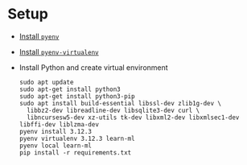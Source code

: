 # Setup

- [Install `pyenv`](https://github.com/pyenv/pyenv?tab=readme-ov-file#getting-pyenv)
- [Install `pyenv-virtualenv`](https://github.com/pyenv/pyenv?tab=readme-ov-file#getting-pyenv)
- Install Python and create virtual environment

  ```
  sudo apt update
  sudo apt-get install python3
  sudo apt-get install python3-pip
  sudo apt install build-essential libssl-dev zlib1g-dev \
    libbz2-dev libreadline-dev libsqlite3-dev curl \
    libncursesw5-dev xz-utils tk-dev libxml2-dev libxmlsec1-dev libffi-dev liblzma-dev
  pyenv install 3.12.3
  pyenv virtualenv 3.12.3 learn-ml
  pyenv local learn-ml
  pip install -r requirements.txt
  ```
